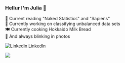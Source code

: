 ### Hellur I'm Julia 👋

<!--
**juliakay/juliakay** is a ✨ _special_ ✨ repository because its `README.md` (this file) appears on your GitHub profile.
-->


📕 Current reading "Naked Statistics" and "Sapiens"  
🤯 Currently working on classifying unbalanced data sets  
🍽 Currently cooking Hokkaido Milk Bread   
📸 And always blinking in photos


[![Linkedin](https://i.stack.imgur.com/gVE0j.png) LinkedIn](https://www.linkedin.com/in/kang-julia/)

![](https://komarev.com/ghpvc/?username=juliakay&label=DONUTS+EATEN&color=ff69b4)
